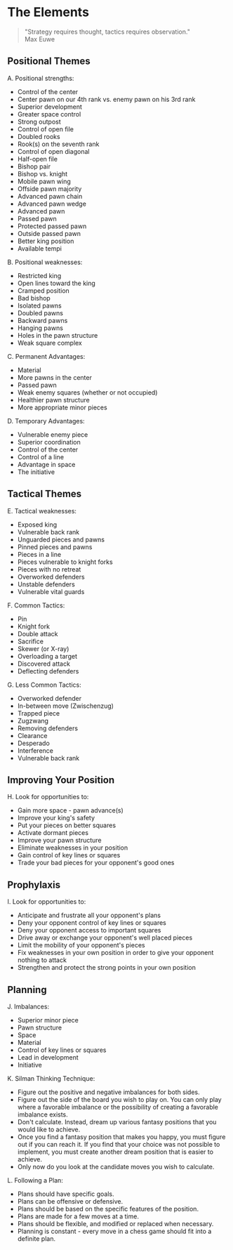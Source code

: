 # The Elements

> "Strategy requires thought, tactics requires observation."  
> Max Euwe

## Positional Themes

A. Positional strengths:

* Control of the center
* Center pawn on our 4th rank vs. enemy pawn on his 3rd rank
* Superior development
* Greater space control
* Strong outpost
* Control of open file
* Doubled rooks
* Rook(s) on the seventh rank
* Control of open diagonal
* Half-open file
* Bishop pair
* Bishop vs. knight
* Mobile pawn wing
* Offside pawn majority
* Advanced pawn chain
* Advanced pawn wedge
* Advanced pawn
* Passed pawn
* Protected passed pawn
* Outside passed pawn
* Better king position
* Available tempi

B. Positional weaknesses:

* Restricted king
* Open lines toward the king
* Cramped position
* Bad bishop
* Isolated pawns
* Doubled pawns
* Backward pawns
* Hanging pawns
* Holes in the pawn structure
* Weak square complex

C. Permanent Advantages:

* Material
* More pawns in the center
* Passed pawn
* Weak enemy squares (whether or not occupied)
* Healthier pawn structure
* More appropriate minor pieces

D. Temporary Advantages:

* Vulnerable enemy piece
* Superior coordination 
* Control of the center
* Control of a line
* Advantage in space
* The initiative

## Tactical Themes

E. Tactical weaknesses:

* Exposed king
* Vulnerable back rank
* Unguarded pieces and pawns
* Pinned pieces and pawns
* Pieces in a line
* Pieces vulnerable to knight forks
* Pieces with no retreat
* Overworked defenders
* Unstable defenders
* Vulnerable vital guards

F. Common Tactics:

* Pin 
* Knight fork 
* Double attack 
* Sacrifice
* Skewer (or X-ray)
* Overloading a target
* Discovered attack
* Deflecting defenders 

G. Less Common Tactics:

* Overworked defender 
* In-between move (Zwischenzug) 
* Trapped piece 
* Zugzwang
* Removing defenders 
* Clearance
* Desperado
* Interference 
* Vulnerable back rank

## Improving Your Position

H. Look for opportunities to:

* Gain more space - pawn advance(s)
* Improve your king's safety
* Put your pieces on better squares
* Activate dormant pieces
* Improve your pawn structure
* Eliminate weaknesses in your position
* Gain control of key lines or squares
* Trade your bad pieces for your opponent's good ones

## Prophylaxis

I. Look for opportunities to:

* Anticipate and frustrate all your opponent's plans
* Deny your opponent control of key lines or squares
* Deny your opponent access to important squares
* Drive away or exchange your opponent's well placed pieces
* Limit the mobility of your opponent's pieces
* Fix weaknesses in your own position in order to give your opponent nothing to attack
* Strengthen and protect the strong points in your own position

## Planning

J. Imbalances:

* Superior minor piece 
* Pawn structure
* Space
* Material
* Control of key lines or squares
* Lead in development
* Initiative 

K. Silman Thinking Technique:

* Figure out the positive and negative imbalances for both sides.
* Figure out the side of the board you wish to play on. You can only play where a favorable imbalance or the possibility of creating a favorable imbalance exists.
* Don't calculate. Instead, dream up various fantasy positions that you would like to achieve.
* Once you find a fantasy position that makes you happy, you must figure out if you can reach it. If you find that your choice was not possible to implement, you must create another dream position that is easier to achieve.
* Only now do you look at the candidate moves you wish to calculate.

L. Following a Plan:

* Plans should have specific goals.
* Plans can be offensive or defensive.
* Plans should be based on the specific features of the position.
* Plans are made for a few moves at a time.
* Plans should be flexible, and modified or replaced when necessary.
* Planning is constant - every move in a chess game should fit into a definite plan.
